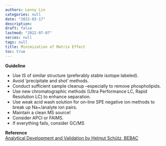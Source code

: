 ```yaml
---
authors: Lenny Lin
categories: null
date: "2022-03-17"
description: 
draft: false
lastmod: "2022-07-07"
series: null
tags: null
title: Minimization of Matrix Effect
toc: true
---
```


 



<!--more-->
**Guideline**  
* Use IS of similar structure (preferably stable isotope labeled).  
* Avoid ‘precipitate and shot’ methods.  
* Conduct sufficient sample cleanup –especially to remove phospholipids.  
* Use new chromatographic methods (Ultra Performance LC, Rapid Resolution LC) to enhance separation.   
* Use weak acid wash solution for on-line SPE negative ion methods to break up Na+/analyte ion pairs.  
* Maintain a clean MS source!   
* Consider APCI or FAIMS.  
* If everything fails, consider GC/MS 

**Reference**  
[Analytical Development and Validation by Helmut Sch&#252;tz, BEBAC](https://bebac.at/lectures/Best_Design_of_BE_Studies_2.pdf)